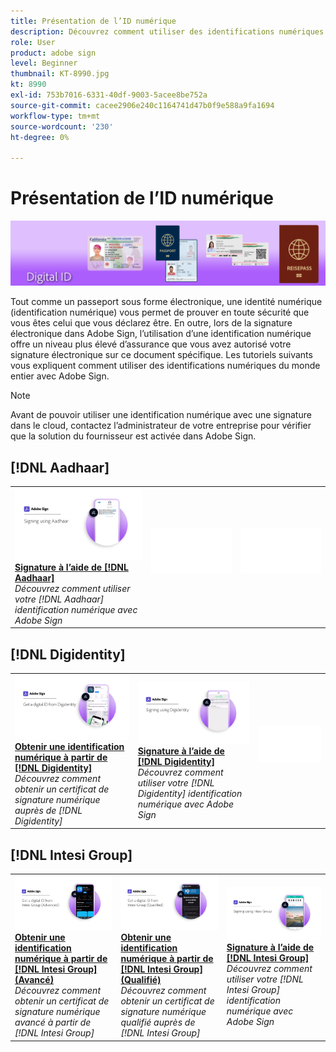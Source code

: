 ```yaml
---
title: Présentation de l’ID numérique
description: Découvrez comment utiliser des identifications numériques du monde entier avec Adobe Sign
role: User
product: adobe sign
level: Beginner
thumbnail: KT-8990.jpg
kt: 8990
exl-id: 753b7016-6331-40df-9003-5acee8be752a
source-git-commit: cacee2906e240c1164741d47b0f9e588a9fa1694
workflow-type: tm+mt
source-wordcount: '230'
ht-degree: 0%

---
```


# Présentation de l’ID numérique

![Image d’identification numérique](../assets/Hero-DigitalID.png)

Tout comme un passeport sous forme électronique, une identité numérique (identification numérique) vous permet de prouver en toute sécurité que vous êtes celui que vous déclarez être. En outre, lors de la signature électronique dans Adobe Sign, l’utilisation d’une identification numérique offre un niveau plus élevé d’assurance que vous avez autorisé votre signature électronique sur ce document spécifique. Les tutoriels suivants vous expliquent comment utiliser des identifications numériques du monde entier avec Adobe Sign.

>[!NOTE]
>
>Avant de pouvoir utiliser une identification numérique avec une signature dans le cloud, contactez l’administrateur de votre entreprise pour vérifier que la solution du fournisseur est activée dans Adobe Sign.

## [!DNL Aadhaar]

<table style="table-layout:fixed">
<tr>
 <td>
    <a href="aadhaar-sign.md">
      <img alt="Signature à l’aide de [!DNL Aadhaar]" src="assets/Aadhaarsign_1280.png" />
    </a>
    <div>
    <a href="aadhaar-sign.md"><strong>Signature à l’aide de [!DNL Aadhaar]</strong></a>
    </div>
    <em>Découvrez comment utiliser votre [!DNL Aadhaar] identification numérique avec Adobe Sign</em>
    <br>
  </td>
  <td>
    <img alt="Espacement" src="../assets/Whitespacer.png" />
    <div>
    <br>
  </td>
  <td>
    <img alt="Espacement" src="../assets/Whitespacer.png" />
    <div>
    <br>
  </td>
</tr>
</table>

## [!DNL Digidentity]

<table style="table-layout:fixed">
<tr>
 <td>
    <a href="digidentity-reg.md">
      <img alt="Obtenir une identification numérique à partir de [!DNL Digidentity]" src="assets/Digidentityreg_1280.png" />
    </a>
    <div>
    <a href="digidentity-reg.md"><strong>Obtenir une identification numérique à partir de [!DNL Digidentity]</strong></a>
    </div>
    <em>Découvrez comment obtenir un certificat de signature numérique auprès de [!DNL Digidentity]</em>
    <br>
  </td>
  <td>
    <a href="digidentity-sign.md">
      <img alt="Signature à l’aide de [!DNL Digidentity]" src="assets/Digidentitysign_1280.png" />
    </a>
    <div>
    <a href="digidentity-sign.md"><strong>Signature à l’aide de [!DNL Digidentity]</strong></a>
    </div>
    <em>Découvrez comment utiliser votre [!DNL Digidentity] identification numérique avec Adobe Sign</em>
    <br>
  </td>
  <td>
    <img alt="Espacement" src="../assets/Whitespacer.png" />
    <div>
    <br>
  </td>
</tr>
</table>

## [!DNL Intesi Group]

<table style="table-layout:fixed">
<tr>
  <td>
    <a href="intesi-advanced.md">
      <img alt="Obtention d’une identification numérique à partir du groupe Intesi (avancé)" src="assets/IntesiAdvanced_1280.png" />
    </a>
    <div>
    <a href="intesi-advanced.md"><strong>Obtenir une identification numérique à partir de [!DNL Intesi Group] (Avancé)</strong></a>
    </div>
    <em>Découvrez comment obtenir un certificat de signature numérique avancé à partir de [!DNL Intesi Group]</em>
    <br>
  </td>
  <td>
    <a href="intesi-qualified.md">
      <img alt="Obtenir une identification numérique à partir de [!DNL Intesi Group] (Qualifié)" src="assets/IntesiQualified_1280.png" />
    </a>
    <div>
    <a href="intesi-qualified.md"><strong>Obtenir une identification numérique à partir de [!DNL Intesi Group] (Qualifié)</strong></a>
    </div>
    <em>Découvrez comment obtenir un certificat de signature numérique qualifié auprès de [!DNL Intesi Group]</em>
    <br>
  </td>
  <td>
    <a href="intesi-sign.md">
      <img alt="Signature à l’aide du groupe Intesi" src="assets/IntesiSign_1280.png" />
    </a>
    <div>
    <a href="intesi-sign.md"><strong>Signature à l’aide de [!DNL Intesi Group]</strong></a>
    </div>
    <em>Découvrez comment utiliser votre [!DNL Intesi Group] identification numérique avec Adobe Sign</em>
    <br>
  </td>
</tr>
</table>
